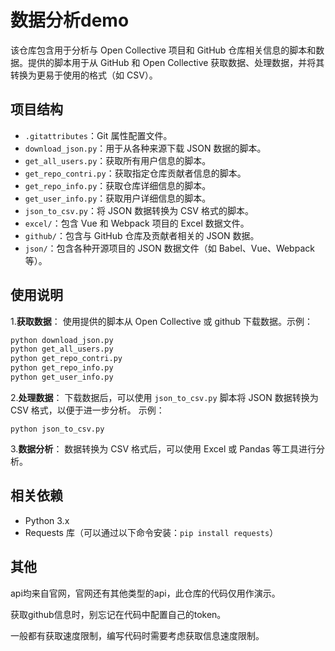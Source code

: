 # 数据分析demo
该仓库包含用于分析与 Open Collective 项目和 GitHub 仓库相关信息的脚本和数据。提供的脚本用于从 GitHub 和 Open Collective 获取数据、处理数据，并将其转换为更易于使用的格式（如 CSV）。

## 项目结构

- `.gitattributes`：Git 属性配置文件。
- `download_json.py`：用于从各种来源下载 JSON 数据的脚本。
- `get_all_users.py`：获取所有用户信息的脚本。
- `get_repo_contri.py`：获取指定仓库贡献者信息的脚本。
- `get_repo_info.py`：获取仓库详细信息的脚本。
- `get_user_info.py`：获取用户详细信息的脚本。
- `json_to_csv.py`：将 JSON 数据转换为 CSV 格式的脚本。
- `excel/`：包含 Vue 和 Webpack 项目的 Excel 数据文件。
- `github/`：包含与 GitHub 仓库及贡献者相关的 JSON 数据。
- `json/`：包含各种开源项目的 JSON 数据文件（如 Babel、Vue、Webpack 等）。

## 使用说明

1.**获取数据**：
使用提供的脚本从 Open Collective 或 github 下载数据。示例：

```bash
python download_json.py
python get_all_users.py
python get_repo_contri.py
python get_repo_info.py
python get_user_info.py
```

2.**处理数据**： 下载数据后，可以使用 `json_to_csv.py` 脚本将 JSON 数据转换为 CSV 格式，以便于进一步分析。 示例：

```
python json_to_csv.py
```

3.**数据分析**： 数据转换为 CSV 格式后，可以使用 Excel 或 Pandas 等工具进行分析。

## 相关依赖

- Python 3.x
- Requests 库（可以通过以下命令安装：`pip install requests`）

## 其他

api均来自官网，官网还有其他类型的api，此仓库的代码仅用作演示。

获取github信息时，别忘记在代码中配置自己的token。

一般都有获取速度限制，编写代码时需要考虑获取信息速度限制。
